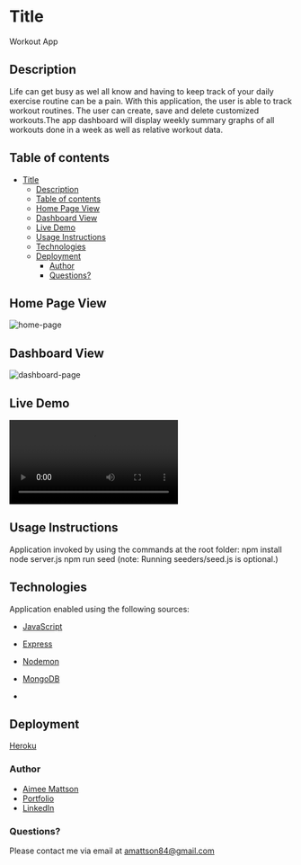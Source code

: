 # Title

Workout App

## Description

Life can get busy as wel all know and having to keep track of your daily exercise routine can be a pain. With this application, the user is able to track workout routines. The user can create, save and delete customized workouts.The app dashboard will display weekly summary graphs of all workouts done in a week as well as relative workout data.

## Table of contents

- [Title](#title)
  - [Description](#description)
  - [Table of contents](#table-of-contents)
  - [Home Page View](#home-page-view)
  - [Dashboard View](#dashboard-view)
  - [Live Demo](#live-demo)
  - [Usage Instructions](#usage-instructions)
  - [Technologies](#technologies)
  - [Deployment](#deployment)
    - [Author](#author)
    - [Questions?](#questions)

## Home Page View

![home-page](https://user-images.githubusercontent.com/73260853/115766567-f9e84680-a35c-11eb-94ab-9da9bdb9bb63.png)

## Dashboard View

![dashboard-page](https://user-images.githubusercontent.com/73260853/115766571-fb197380-a35c-11eb-91d9-3e7c14d2373f.png)

## Live Demo

![Site](https://user-images.githubusercontent.com/73260853/115771570-f9eb4500-a362-11eb-9c72-4ad28aa06e5f.mp4)

## Usage Instructions

Application invoked by using the commands at the root folder:
npm install
node server.js
npm run seed (note: Running seeders/seed.js is optional.)

## Technologies

Application enabled using the following sources:

- [JavaScript](https://www.javascript.com/)
- [Express](https://www.npmjs.com/package/express)
- [Nodemon](https://www.npmjs.com/package/nodemon)
- [MongoDB](https://www.mongodb.com)

-

## Deployment

[Heroku](https://workout-app-mongodb.herokuapp.com/)

### Author

- [Aimee Mattson](https://jinxdoll.github.io/Workout-App/)
- [Portfolio](https://jinxdoll.github.io/HW-2-portfolio-mattsonaimee/)
- [LinkedIn](https://www.linkedin.com/in/aimee-mattson-bb060398/)

### Questions?

Please contact me via email at amattson84@gmail.com
